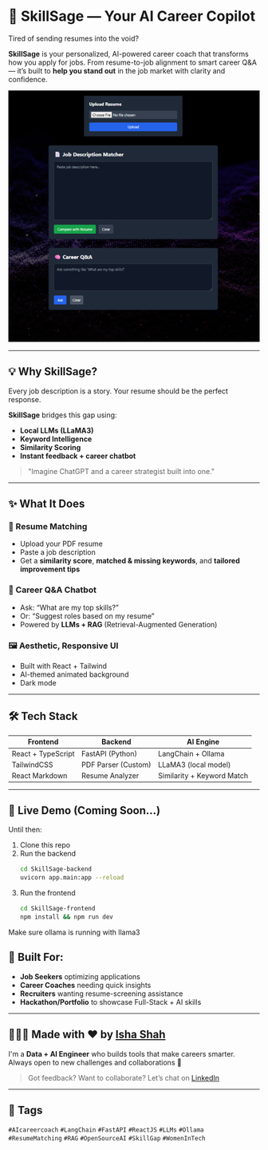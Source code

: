 # 🚀 SkillSage — Your AI Career Copilot

Tired of sending resumes into the void?

**SkillSage** is your personalized, AI-powered career coach that transforms how you apply for jobs. From resume-to-job alignment to smart career Q&A — it’s built to **help you stand out** in the job market with clarity and confidence.

![SkillSage UI Demo](./images/UI.png)

---

## 💡 Why SkillSage?

Every job description is a story.
Your resume should be the perfect response.

**SkillSage** bridges this gap using:
- **Local LLMs (LLaMA3)**
- **Keyword Intelligence**
- **Similarity Scoring**
- **Instant feedback + career chatbot**

> "Imagine ChatGPT and a career strategist built into one."

---

## ✨ What It Does

### 📄 Resume Matching
- Upload your PDF resume
- Paste a job description
- Get a **similarity score**, **matched & missing keywords**, and **tailored improvement tips**

### 💬 Career Q&A Chatbot
- Ask: “What are my top skills?”
- Or: “Suggest roles based on my resume”
- Powered by **LLMs + RAG** (Retrieval-Augmented Generation)

### 🖼️ Aesthetic, Responsive UI
- Built with React + Tailwind
- AI-themed animated background
- Dark mode

---

## 🛠️ Tech Stack

| Frontend              | Backend              | AI Engine              |
|-----------------------|----------------------|------------------------|
| React + TypeScript    | FastAPI (Python)     | LangChain + Ollama     |
| TailwindCSS           | PDF Parser (Custom)  | LLaMA3 (local model)   |
| React Markdown        | Resume Analyzer      | Similarity + Keyword Match |

---

## 🧪 Live Demo (Coming Soon...)

Until then:
1. Clone this repo
2. Run the backend
   ```bash
   cd SkillSage-backend
   uvicorn app.main:app --reload
   ```
3. Run the frontend
   ```bash
   cd SkillSage-frontend
   npm install && npm run dev
   ```
  Make sure ollama is running with llama3

  ## 🌱 Built For:

- **Job Seekers** optimizing applications  
- **Career Coaches** needing quick insights  
- **Recruiters** wanting resume-screening assistance  
- **Hackathon/Portfolio** to showcase Full-Stack + AI skills  

---

## 👩🏻‍💻 Made with ❤️ by [Isha Shah](https://www.linkedin.com/in/isha-shah-ba328b239/)

I'm a **Data + AI Engineer** who builds tools that make careers smarter.  
Always open to new challenges and collaborations 🚀

> Got feedback? Want to collaborate? Let’s chat on [LinkedIn](https://www.linkedin.com/in/isha-shah-ba328b239/)

---

## 📌 Tags

`#AIcareercoach` `#LangChain` `#FastAPI` `#ReactJS` `#LLMs` `#Ollama`  
`#ResumeMatching` `#RAG` `#OpenSourceAI` `#SkillGap` `#WomenInTech`

